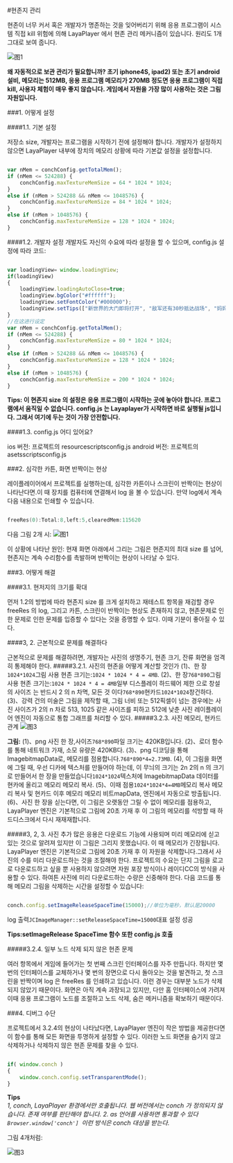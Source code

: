 #현존지 관리

현존이 너무 커서 혹은 개발자가 명존하는 것을 잊어버리기 위해 응용 프로그램이 시스템 직접 kill 위험에 의해 LayaPlayer 에서 현존 관리 메커니즘이 있습니다. 원리도 1개 그대로 보여 줍니다.


![图1](img/1.jpg)  




**왜 자동적으로 보관 관리가 필요합니까? 초기 iphone4S, ipad2) 또는 초기 android 설비, 메모리는 512MB, 응용 프로그램 메모리가 270MB 정도면 응용 프로그램이 직접 kill, 사용자 체험이 매우 좋지 않습니다. 게임에서 자원을 가장 많이 사용하는 것은 그림자원입니다.**

###1. 어떻게 설정



####1.1. 기본 설정

저장소 size, 개발자는 프로그램을 시작하기 전에 설정해야 합니다. 개발자가 설정하지 않으면 LayaPlayer 내부에 장치의 메모리 상황에 따라 기본값 설정을 설정합니다.

```javascript

var nMem = conchConfig.getTotalMem();
if (nMem <= 524288) {
    conchConfig.maxTextureMemSize = 64 * 1024 * 1024;
}
else if (nMem > 524288 && nMem <= 1048576) {
    conchConfig.maxTextureMemSize = 84 * 1024 * 1024;
}
else if (nMem > 1048576) {
    conchConfig.maxTextureMemSize = 128 * 1024 * 1024;
}
```




####1.2. 개발자 설정
개발자도 자신의 수요에 따라 설정을 할 수 있으며, config.js 설정에 따라 코드:


```javascript

var loadingView= window.loadingView;
if(loadingView)
{
    loadingView.loadingAutoClose=true;
    loadingView.bgColor("#ffffff");
    loadingView.setFontColor("#000000");
    loadingView.setTips(["新世界的大门即将打开", "敌军还有30秒抵达战场", "妈妈说，心急吃不了热豆腐"]);
}
//在这进行设定
var nMem = conchConfig.getTotalMem();
if (nMem <= 524288) {
    conchConfig.maxTextureMemSize = 80 * 1024 * 1024;
}
else if (nMem > 524288 && nMem <= 1048576) {
    conchConfig.maxTextureMemSize = 128 * 1024 * 1024;
}
else if (nMem > 1048576) {
    conchConfig.maxTextureMemSize = 200 * 1024 * 1024;
}
```


**Tips: 이 현존지 size 의 설정은 응용 프로그램이 시작하는 곳에 놓아야 합니다. 프로그램에서 움직일 수 없습니다. config.js 는 Layaplayer가 시작하면 바로 실행될 js입니다. 그래서 여기에 두는 것이 가장 안전합니다.**



####1.3. config.js 어디 있어요?

ios 버전: 프로젝트의 resourcescriptsconfig.js
android 버전: 프로젝트의 asetsscriptsconfig.js



###2. 심각한 카튼, 화면 반짝이는 현상

레이플레이어에서 프로젝트를 실행하는데, 심각한 카튼이나 스크린이 반짝이는 현상이 나타난다면.이 때 장치를 컴퓨터에 연결해서 log 을 볼 수 있습니다. 만약 log에서 계속 다음 내용으로 인쇄할 수 있습니다.


```verilog

freeRes(0):Total:8,left:5,clearedMem:115620
```


다음 그림 2개 시:
![图1](img/2.jpg)  


이 상황에 나타난 원인: 현재 화면 아래에서 그리는 그림은 현존지의 최대 size 를 넘어, 현존지는 계속 수리함수를 촉발하며 반짝이는 현상이 나타날 수 있다.


###3. 어떻게 해결

####3.1. 현저지의 크기를 확대

먼저 1.2의 방법에 따라 현존지 size 를 크게 설치하고 재테스트 항목을 재검할 경우 freeRes 의 log, 그리고 카튼, 스크린이 반짝이는 현상도 존재하지 않고, 현존문제로 인한 문제로 인한 문제를 입증할 수 있다는 것을 증명할 수 있다. 이때 기분이 좋아질 수 있다.

####3, 2. 근본적으로 문제를 해결하다

근본적으로 문제를 해결하려면, 개발자는 사진의 생명주기, 현존 크기, 잔류 화면을 엄격히 통제해야 한다.
#####3.2.1. 사진의 현존을 어떻게 계산할 것인가
(1)、한 장`1024*1024`그림 사용 현존 크기는:`1024 * 1024 * 4 = 4MB`.
(2)、한 장`768*890`그림 사용 현존 크기는:`1024 * 1024 * 4 = 4MB`일부 디스플레이 하드웨어 제한 으로 창설 의 사이즈 는 반드시 2 의 n 차멱, 모든 것 이다`768*890`현카드`1024*1024`창건하다.
(3)、강력 건의 미술은 그림을 제작할 때, 그림 너비 또는 512픽셀이 넘는 경우에는 사진 사이즈가 2의 n 차로 513, 1025 같은 사이즈를 피하고 512에 낮춘 사진 레이플레이어 엔진이 자동으로 통합 그래프를 처리할 수 있다.
#####3.2.3. 사진 메모리, 현카드 관계
![图3](img/3.jpg)  


**그림:**
(1)、png 사진 한 장,사이즈`768*890`파일 크기는 420KB입니다.
(2)、로더 함수를 통해 네트워크 가재, 소모 유량은 420KB다.
(3)、png 디코딩을 통해 ImagebitmapData로, 메모리를 점용합니다.`768*890*4=2.73MB`.
(4), 이 그림을 화면에 그릴 때, 우선 디카에 텍스처를 만들어야 하는데, 이 무늬의 크기는 2n 2의 n 의 크기로 만들어서 한 장을 만들었습니다`1024*1024`텍스처에 ImagebitmapData 데이터를 현카에 올리고 메모리 메모리 복사.
(5)、이때 점용`1024*1024*4=4MB`메모리 복사 메모리 복사 및 현카드 이후 메모리 메모리 비트mapData, 엔진에서 자동으로 방출됩니다.
(6)、사진 한 장을 싣는다면, 이 그림은 오랫동안 그릴 수 없이 메모리를 점용하고, LayaPlayer 엔진은 기본적으로 그림에 20초 가재 후 이 그림의 메모리를 석방할 때 하드디스크에서 다시 재재재합니다.

#####3, 2, 3. 사진 추가
많은 응용은 다운로드 기능에 사용되며 미리 메모리에 싣고 있는 것으로 알려져 있지만 이 그림은 그리지 못했습니다. 이 때 메모리가 긴장됩니다. LayaPlayer 엔진은 기본적으로 그림에 20초 가재 후 이 자원을 삭제합니다.그래서 사진의 수를 미리 다운로드하는 것을 조절해야 한다.
프로젝트의 수요는 단지 그림을 로고로 다운로드하고 싶을 뿐 사용하지 않으려면 자원 포장 방식이나 레이디CC의 방식을 사용할 수 있다.
하여튼 사진에 미리 다운로드하는 수량은 신중해야 한다.
다음 코드를 통해 메모리 그림을 삭제하는 시간을 설정할 수 있습니다:


```javascript

conch.config.setImageReleaseSpaceTime(15000);//单位为毫秒，默认是20000
```

log 출력`JCImageManager::setReleaseSpaceTime=15000`대표 설정 성공

**Tips:setImageRelease SpaceTime 함수 또한 config.js 호출**

#####3.2.4. 일부 노드 삭제 되지 않은 현존 문제

여러 항목에서 게임에 들어가는 첫 번째 스크린 인터페이스를 자주 만듭니다. 하지만 몇 번의 인터페이스를 교체하거나 몇 번의 장면으로 다시 돌아오는 것을 발견하고, 첫 스크린을 반짝이며 log 은 freeRes 를 인쇄하고 있습니다.
이런 경우는 대부분 노드가 삭제되지 않았기 때문이다. 화면은 아직 계속 과장되고 있지만, 다만 홈 인터페이스에 가려져 이때 응용 프로그램이 노드를 조절하고 노드 삭제, 숨은 메커니즘을 확보하기 때문이다.


###4. 디버그 수단

프로젝트에서 3.2.4의 현상이 나타났다면, LayaPlayer 엔진이 작은 방법을 제공한다면 이 함수를 통해 모든 화면을 투명하게 설정할 수 있다. 이러한 노드 화면을 숨기지 않고 삭제하거나 삭제하지 않은 현존 문제를 찾을 수 있다.


```javascript

if( window.conch )
{
    window.conch.config.setTransparentMode();
}
```

**Tips**  
*1, conch, LayaPlayer 환경에서만 호출됩니다. 웹 버전에서는 conch 가 정의되지 않습니다. 존재 여부를 판단해야 합니다.*
*2. as 언어를 사용하면 통과할 수 있다`Browser.window['conch'] `이런 방식은 conch 대상을 받는다.*

그림 4개처럼:

![图3](img/4.jpg)  

